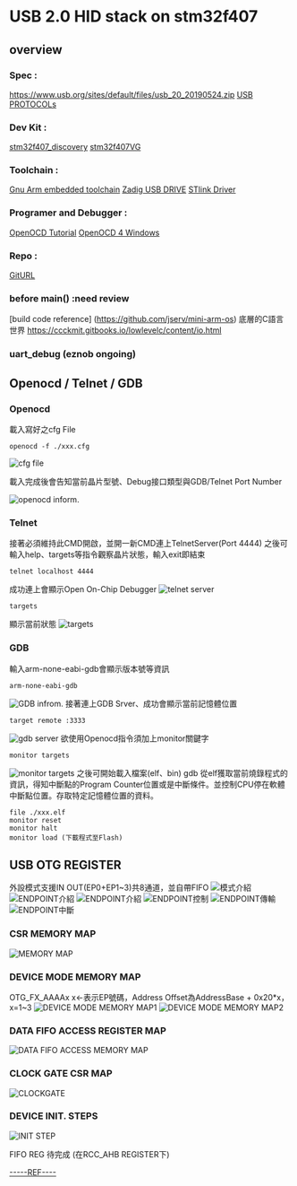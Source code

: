 # USB 2.0 HID stack on stm32f407
##  overview

### Spec :
https://www.usb.org/sites/default/files/usb_20_20190524.zip
[USB PROTOCOLs](https://beyondlogic.org/usbnutshell/usb1.shtml)

### Dev Kit : 

[stm32f407_discovery](https://www.st.com/content/ccc/resource/technical/document/user_manual/70/fe/4a/3f/e7/e1/4f/7d/DM00039084.pdf/files/DM00039084.pdf/jcr:content/translations/en.DM00039084.pdf)
[stm32f407VG](https://www.st.com/content/st_com/en/products/microcontrollers-microprocessors/stm32-32-bit-arm-cortex-mcus/stm32-high-performance-mcus/stm32f4-series/stm32f407-417/stm32f407vg.html)

### Toolchain :
[Gnu Arm embedded toolchain](https://developer.arm.com/tools-and-software/open-source-software/developer-tools/gnu-toolchain/gnu-rm/downloads)
[Zadig USB DRIVE](https://zadig.akeo.ie/)
[STlink Driver](https://www.st.com/en/development-tools/stsw-link009.html)

### Programer and Debugger :
[OpenOCD Tutorial](https://ithelp.ithome.com.tw/articles/10192744)
[OpenOCD 4 Windows](https://gnutoolchains.com/arm-eabi/openocd/)

### Repo : 

[GitURL](https://github.com/a910184/JFF.git)

### before main() :need review 

[build code reference]
(https://github.com/jserv/mini-arm-os)
底層的C語言世界
https://ccckmit.gitbooks.io/lowlevelc/content/io.html
### uart_debug (eznob ongoing)


## Openocd / Telnet / GDB
### Openocd
載入寫好之cfg File
```
openocd -f ./xxx.cfg
```
![cfg file](https://i.imgur.com/8K05Cfa.jpg)

載入完成後會告知當前晶片型號、Debug接口類型與GDB/Telnet Port Number

![openocd inform.](https://i.imgur.com/vSfY5C8.jpg)
### Telnet
接著必須維持此CMD開啟，並開一新CMD連上TelnetServer(Port 4444)
之後可輸入help、targets等指令觀察晶片狀態，輸入exit即結束
```
telnet localhost 4444
```
成功連上會顯示Open On-Chip Debugger
![telnet server](https://i.imgur.com/ZHNpbdG.jpg)
```
targets
```
顯示當前狀態
![targets](https://i.imgur.com/Vde4t6n.jpg)
### GDB
輸入arm-none-eabi-gdb會顯示版本號等資訊
```
arm-none-eabi-gdb
```
![GDB infrom.](https://i.imgur.com/3UPpkBW.jpg)
接著連上GDB Srver、成功會顯示當前記憶體位置
```
target remote :3333
```
![gdb server](https://i.imgur.com/O6EiErU.jpg)
欲使用Openocd指令須加上monitor關鍵字
```
monitor targets
```
![monitor targets](https://i.imgur.com/ZWEEcvz.jpg)
之後可開始載入檔案(elf、bin)
gdb 從elf獲取當前燒錄程式的資訊，得知中斷點的Program Counter位置或是中斷條件。並控制CPU停在軟體中斷點位置。存取特定記憶體位置的資料。
```
file ./xxx.elf
monitor reset 
monitor halt
monitor load (下載程式至Flash)
```

## USB OTG REGISTER
外設模式支援IN OUT(EP0+EP1~3)共8通道，並自帶FIFO
![模式介紹](https://i.imgur.com/1d1ccZ9.jpg)
![ENDPOINT介紹](https://i.imgur.com/rBNCdks.jpg)
![ENDPOINT介紹](https://i.imgur.com/ibg8wyA.jpg)
![ENDPOINT控制](https://i.imgur.com/YxnGkod.jpg)
![ENDPOINT傳輸](https://i.imgur.com/mygdYTv.jpg)
![ENDPOINT中斷](https://i.imgur.com/DsmIXdz.jpg)



### CSR MEMORY MAP
![MEMORY MAP](https://i.imgur.com/cgz4QIV.jpg)
### DEVICE MODE MEMORY MAP
OTG_FX_AAAAx x<-表示EP號碼，Address Offset為AddressBase + 0x20*x，x=1~3
![DEVICE MODE MEMORY MAP1](https://i.imgur.com/hC6GfFd.jpg)
![DEVICE MODE MEMORY MAP2](https://i.imgur.com/wutDHdR.jpg)

### DATA FIFO ACCESS REGISTER MAP
![DATA FIFO ACCESS MEMORY MAP](https://i.imgur.com/ozm5Rsy.jpg)

### CLOCK GATE CSR MAP
![CLOCKGATE](https://i.imgur.com/mzkntX3.jpg)

### DEVICE INIT. STEPS
![INIT STEP](https://i.imgur.com/Rsihpr1.jpg)




FIFO REG   待完成 (在RCC_AHB REGISTER下)

[-----REF----](https://www.crifan.com/files/doc/docbook/usb_basic/release/pdf/usb_basic.pdf)